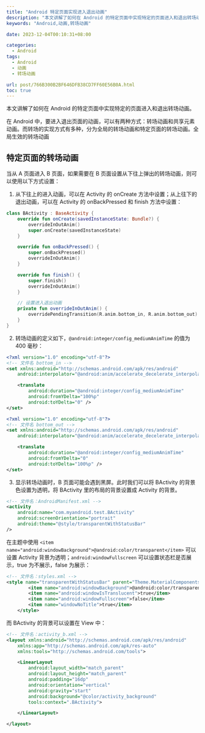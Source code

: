 ```yaml
---
title: "Android 特定页面实现进入退出动画"
description: "本文讲解了如何在 Android 的特定页面中实现特定的页面进入和退出转场动画"
keywords: "Android,动画,转场动画"

date: 2023-12-04T00:10:31+08:00

categories:
  - Android
tags:
  - Android
  - 动画
  - 转场动画

url: post/766B300B2BF646DFB38CD7FF60E56B0A.html
toc: true
---
```


本文讲解了如何在 Android 的特定页面中实现特定的页面进入和退出转场动画。

<!--More-->

在 Android 中，要进入退出页面的动画，可以有两种方式：转场动画和共享元素动画。而转场的实现方式有多种，分为全局的转场动画和特定页面的转场动画。全局生效的转场动画

## 特定页面的转场动画

当从 A 页面进入 B 页面，如果需要在 B 页面设置从下往上弹出的转场动画，则可以使用以下方式设置：

1. 从下往上的进入动画，可以在 Activity 的 onCreate 方法中设置；从上往下的退出动画，可以在 Activity 的 onBackPressed 和 finish 方法中设置：

```kotlin
class BActivity : BaseActivity {
    override fun onCreate(savedInstanceState: Bundle?) {
        overrideInOutAnim()
        super.onCreate(savedInstanceState)
    }

    override fun onBackPressed() {
        super.onBackPressed()
        overrideInOutAnim()
    }

    override fun finish() {
        super.finish()
        overrideInOutAnim()
    }

    // 设置进入退出动画
    private fun overrideInOutAnim() {
        overridePendingTransition(R.anim.bottom_in, R.anim.bottom_out)
    }
}
```

2. 转场动画的定义如下，`@android:integer/config_mediumAnimTime` 的值为 400 毫秒：

```xml
<?xml version="1.0" encoding="utf-8"?>
<!-- 文件名 bottom_in -->
<set xmlns:android="http://schemas.android.com/apk/res/android"
    android:interpolator="@android:anim/accelerate_decelerate_interpolator">

    <translate
        android:duration="@android:integer/config_mediumAnimTime"
        android:fromYDelta="100%p"
        android:toYDelta="0" />
</set>
```

```xml
<?xml version="1.0" encoding="utf-8"?>
<!-- 文件名 bottom_out -->
<set xmlns:android="http://schemas.android.com/apk/res/android"
    android:interpolator="@android:anim/accelerate_decelerate_interpolator">

    <translate
        android:duration="@android:integer/config_mediumAnimTime"
        android:fromYDelta="0"
        android:toYDelta="100%p" />
</set>
```

3. 显示转场动画时，B 页面可能会遇到黑屏。此时我们可以将 BActivity 的背景色设置为透明，将 BActivity 里的布局的背景设置成 Activity 的背景。

```xml
<!-- 文件名：AndroidManifest.xml -->
<activity
    android:name="com.myandroid.test.BActivity"
    android:screenOrientation="portrait"
    android:theme="@style/transparentWithStatusBar" 
/>
```

在主题中使用 `<item name="android:windowBackground">@android:color/transparent</item>` 可以设置 Activity 背景为透明；`android:windowFullscreen` 可以设置状态栏是否展示，true 为不展示，false 为展示：

```xml
<!-- 文件名：styles.xml -->
<style name="transparentWithStatusBar" parent="Theme.MaterialComponents.Light.NoActionBar.Bridge">
        <item name="android:windowBackground">@android:color/transparent</item>
        <item name="android:windowIsTranslucent">true</item>
        <item name="android:windowFullscreen">false</item>
        <item name="windowNoTitle">true</item>
    </style>
```

而 BActivity 的背景可以设置在 View 中：

```xml
<!-- 文件名：activity_b.xml -->
<layout xmlns:android="http://schemas.android.com/apk/res/android"
    xmlns:app="http://schemas.android.com/apk/res-auto"
    xmlns:tools="http://schemas.android.com/tools">

    <LinearLayout
        android:layout_width="match_parent"
        android:layout_height="match_parent"
        android:padding="16dp"
        android:orientation="vertical"
        android:gravity="start"
        android:background="@color/activity_background"
        tools:context=".BActivity">

    </LinearLayout>

</layout>
```

